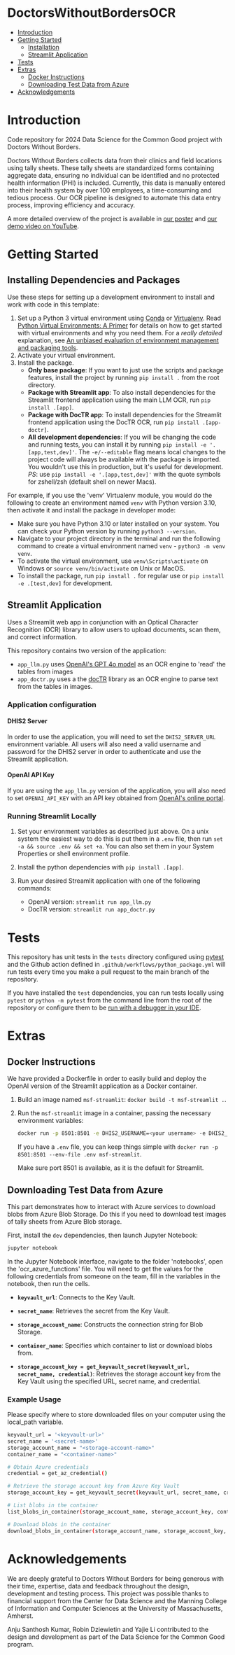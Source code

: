 # DoctorsWithoutBordersOCR
- [Introduction](#introduction)
- [Getting Started](#getting-started)
  - [Installation](#installing-dependencies-and-packages)
  - [Streamlit Application](#streamlit-application)
- [Tests](#tests)
- [Extras](#extras)
  - [Docker Instructions](#docker-instructions)
  - [Downloading Test Data from Azure](#downloading-test-data-from-azure)
- [Acknowledgements](#acknowledgements)

# Introduction
Code repository for 2024 Data Science for the Common Good project with Doctors Without Borders. 

Doctors Without Borders collects data from their clinics and field locations using tally sheets. These tally sheets are standardized forms containing aggregate data, ensuring no individual can be identified and no protected health information (PHI) is included. Currently, this data is manually entered into their health system by over 100 employees, a time-consuming and tedious process. Our OCR pipeline is designed to automate this data entry process, improving efficiency and accuracy.

A more detailed overview of the project is available in [our poster](docs/DoctorsWithoutBordersPoster.pdf) and [our demo video on YouTube](https://youtu.be/7CNdE1OjFKc?si=v4AYHxBNLFnatUjl).

# Getting Started
## Installing Dependencies and Packages
Use these steps for setting up a development environment to install and work with code in this template:
1) Set up a Python 3 virtual environment using [Conda](https://docs.conda.io/projects/conda/en/latest/user-guide/install/index.html#) or [Virtualenv](https://virtualenv.pypa.io/en/latest/index.html). Read [Python Virtual Environments: A Primer](https://realpython.com/python-virtual-environments-a-primer/#the-virtualenv-project) for details on how to get started with virtual environments and why you need them. For a _really detailed_ explanation, see [An unbiased evaluation of environment management and packaging tools](https://alpopkes.com/posts/python/packaging_tools/). 
2) Activate your virtual environment.
3) Install the package.
	  - **Only base package**: If you want to just use the scripts and package features, install the project by running `pip install .` from the root directory.
    - **Package with Streamlit app**: To also install dependencies for the Streamlit frontend application using the main LLM OCR, run `pip install .[app]`.
    - **Package with DocTR app**: To install dependencies for the Streamlit frontend application using the DocTR OCR, run `pip install .[app-doctr]`.
    - **All development dependencies**: If you will be changing the code and running tests, you can install it by running `pip install -e '.[app,test,dev]'`. The `-e/--editable` flag means local changes to the project code will always be available with the package is imported. You wouldn't use this in production, but it's useful for development. *PS*: use `pip install -e '.[app,test,dev]'` with the quote symbols for zshell/zsh (default shell on newer Macs).

For example, if you use the 'venv' Virtualenv module, you would do the following to create an environment named `venv` with Python version 3.10, then activate it and install the package in developer mode:
  - Make sure you have Python 3.10 or later installed on your system. You can check your Python version by running `python3 --version`.
  - Navigate to your project directory in the terminal and run the following command to create a virtual environment named `venv` - `python3 -m venv venv`.
  - To activate the virtual environment, use `venv\Scripts\activate` on Windows or `source venv/bin/activate` on Unix or MacOS.
  - To install the package, run `pip install .` for regular use or `pip install -e .[test,dev]` for development. 


## Streamlit Application
Uses a Streamlit web app in conjunction with an Optical Character Recognition (OCR) library to allow users to upload documents, scan them, and correct information.

This repository contains two version of the application:
- `app_llm.py` uses [OpenAI's GPT 4o model](https://platform.openai.com/docs/guides/vision) as an OCR engine to 'read' the tables from images
- `app_doctr.py` uses a the [docTR](https://pypi.org/project/python-doctr/) library as an OCR engine to parse text from the tables in images.

### Application configuration 
#### DHIS2 Server
In order to use the application, you will need to set the `DHIS2_SERVER_URL` environment variable. All users will also need a valid username and password for the DHIS2 server in order to authenticate and use the Streamlit application. 

#### OpenAI API Key
If you are using the `app_llm.py` version of the application, you will also need to set `OPENAI_API_KEY` with an API key obtained from [OpenAI's online portal](https://platform.openai.com/).

### Running Streamlit Locally
1) Set your environment variables as described just above. On a unix system the easiest way to do this is put them in a `.env` file, then run `set -a && source .env && set +a`. You can also set them in your System Properties or shell environment profile.  

2) Install the python dependencies with `pip install .[app]`.

3) Run your desired Streamlit application with one of the following commands:
    - OpenAI version: `streamlit run app_llm.py` 
    - DocTR version: `streamlit run app_doctr.py`


# Tests
This repository has unit tests in the `tests` directory configured using [pytest](https://pytest.org/) and the Github action defined in `.github/workflows/python_package.yml` will run tests every time you make a pull request to the main branch of the repository. 

If you have installed the `test` dependencies, you can run tests locally using `pytest` or `python -m pytest` from the command line from the root of the repository or configure them to be [run with a debugger in your IDE](https://code.visualstudio.com/docs/python/testing).


# Extras
## Docker Instructions
We have provided a Dockerfile in order to easily build and deploy the OpenAI version of the Streamlit application as a Docker container. 

1) Build an image named `msf-streamlit`: `docker build -t msf-streamlit .`.

2) Run the `msf-streamlit` image in a container, passing the necessary environment variables: 
    ```bash
    docker run -p 8501:8501 -e DHIS2_USERNAME=<your username> -e DHIS2_PASSWORD=<your password> -e DHIS2_SERVER_URL=<server url> -e OPENAI_API_KEY=<your key> msf-streamlit
    ```

    If you have a `.env` file, you can keep things simple with `docker run -p 8501:8501 --env-file .env msf-streamlit`. 

    Make sure port 8501 is available, as it is the default for Streamlit.

## Downloading Test Data from Azure
This part demonstrates how to interact with Azure services to download blobs from Azure Blob Storage. Do this if you need to download test images of tally sheets from Azure Blob storage. 

First, install the `dev` dependencies, then launch Jupyter Notebook:
```bash
jupyter notebook
```
In the Jupyter Notebook interface, navigate to the folder 'notebooks', open the 'ocr_azure_functions' file. You will need to get the values for the following credentials from someone on the team, fill in the variables in the notebook, then run the cells.
- **`keyvault_url`**: Connects to the Key Vault.

- **`secret_name`**: Retrieves the secret from the Key Vault.

- **`storage_account_name`**: Constructs the connection string for Blob Storage.

- **`container_name`**: Specifies which container to list or download blobs from.

- **`storage_account_key = get_keyvault_secret(keyvault_url, secret_name, credential)`**:  Retrieves the storage account key from the Key Vault using the specified URL, secret name, and credential.
    
### Example Usage
Please specify where to store downloaded files on your computer using the local_path variable.
```bash
keyvault_url = '<keyvault-url>'
secret_name = '<secret-name>'
storage_account_name = "<storage-account-name>"
container_name = "<container-name>"

# Obtain Azure credentials
credential = get_az_credential()

# Retrieve the storage account key from Azure Key Vault
storage_account_key = get_keyvault_secret(keyvault_url, secret_name, credential)

# List blobs in the container
list_blobs_in_container(storage_account_name, storage_account_key, container_name)

# Download blobs in the container
download_blobs_in_container(storage_account_name, storage_account_key, container_name)
```

# Acknowledgements
We are deeply grateful to Doctors Without Borders for being generous with their time, expertise, data and feedback throughout the design, development and testing process. This project was possible thanks to financial support from the Center for Data Science and the Manning College of Information and Computer Sciences at the University of Massachusetts, Amherst. 

Anju Santhosh Kumar, Robin Dziewietin and Yajie Li contributed to the design and development as part of the Data Science for the Common Good program. 


